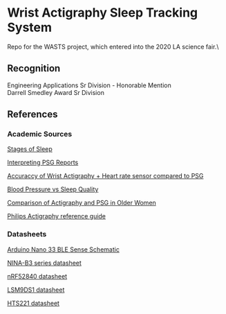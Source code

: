 # Wrist Actigraphy Sleep Tracking System
Repo for the WASTS project, which entered into the 2020 LA science fair.\
## Recognition
Engineering Applications Sr Division - Honorable Mention\
Darrell Smedley Award Sr Division
## References
### Academic Sources
[Stages of Sleep](https://www.sleep.org/articles/what-happens-during-sleep/)

[Interpreting PSG Reports](https://www.aastweb.org/hubfs/International%20Congress%20Presentations/4%20Atkinson%20Polysomnography%20Reports.pdf)

[Accuraccy of Wrist Actigraphy + Heart rate sensor compared to PSG](https://www.aastweb.org/hubfs/International%20Congress%20Presentations/4%20Atkinson%20Polysomnography%20Reports.pdf)

[Blood Pressure vs Sleep Quality](https://academic.oup.com/sleep/article-pdf/27/6/1097/13662447/sleep-27-6-1097.pdf)

[Comparison of Actigraphy and PSG in Older Women](https://www.ncbi.nlm.nih.gov/pmc/articles/PMC2225568/)

[Philips Actigraphy reference guide](http://www.actigraphy.com/assets/Actigraphy-reference-guide-b6bc768325426704b558b9c7288bcc07c7f636f78bec85dbafdc0814b2c62ec1.pdf)
### Datasheets
[Arduino Nano 33 BLE Sense Schematic](https://content.arduino.cc/assets/NANO33BLE_V2.0_sch.pdf)

[NINA-B3 series datasheet](https://www.u-blox.com/sites/default/files/NINA-B3_DataSheet_%28UBX-17052099%29.pdf)

[nRF52840 datasheet](https://infocenter.nordicsemi.com/pdf/nRF52840_PS_v1.1.pdf)

[LSM9DS1 datasheet](https://content.arduino.cc/assets/Nano_BLE_Sense_lsm9ds1.pdf)

[HTS221 datasheet](https://content.arduino.cc/assets/Nano_BLE_Sense_HTS221.pdf)
